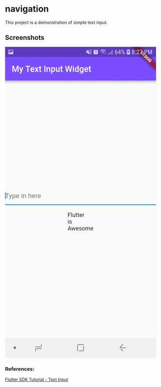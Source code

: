 # navigation

This project is a demonstration of simple text input.

## Screenshots

![Screenshot](../../screenshots/005.jpg)

### References:

[Flutter SDK Tutorial - Text Input](https://www.youtube.com/watch?v=WWKhWe_r2MM&index=5&list=PLxU9Ryxq6p58PsNmJL70J4_7UzfSqf35n)